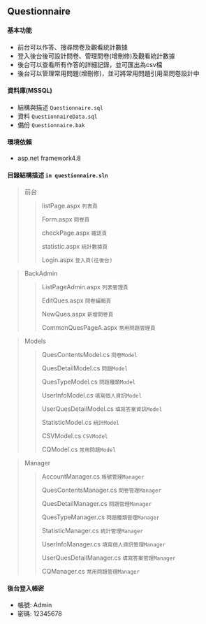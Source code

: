 ## Questionnaire

#### 基本功能
* 前台可以作答、搜尋問卷及觀看統計數據
* 登入後台後可設計問卷、管理問卷(增刪修)及觀看統計數據
* 後台可以查看所有作答的詳細記錄，並可匯出為csv檔
* 後台可以管理常用問題(增刪修)，並可將常用問題引用至問卷設計中

#### 資料庫(MSSQL)
* 結構與描述 `Questionnaire.sql`
* 資料 `QuestionnaireData.sql`
* 備份 `Questionnaire.bak`

#### 環境依賴
* asp.net framework4.8

#### 目錄結構描述 `in questionnaire.sln`
> 前台
>> listPage.aspx `列表頁`
>> 
>> Form.aspx `問卷頁`
>> 
>> checkPage.aspx `確認頁`
>> 
>> statistic.aspx `統計數據頁`
>> 
>> Login.aspx `登入頁(往後台)`

> BackAdmin
>> ListPageAdmin.aspx `列表管理頁`
>> 
>> EditQues.aspx `問卷編輯頁`
>> 
>> NewQues.aspx `新增問卷頁`
>> 
>> CommonQuesPageA.aspx `常用問題管理頁`

> Models
>> QuesContentsModel.cs `問卷Model`
>> 
>> QuesDetailModel.cs `問題Model`
>> 
>> QuesTypeModel.cs `問題種類Model`
>> 
>> UserInfoModel.cs `填寫個人資訊Model`
>> 
>> UserQuesDetailModel.cs `填寫答案資訊Model`
>> 
>> StatisticModel.cs `統計Model`
>> 
>> CSVModel.cs `CSVModel`
>> 
>> CQModel.cs `常用問題Model`

> Manager
>> AccountManager.cs `帳號管理Manager`
>> 
>> QuesContentsManager.cs `問卷管理Manager`
>> 
>> QuesDetailManager.cs `問題管理Manager`
>> 
>> QuesTypeManager.cs `問題種類管理Manager`
>> 
>> StatisticManager.cs `統計管理Manager`
>> 
>> UserInfoManager.cs `填寫個人資訊管理Manager`
>> 
>> UserQuesDetailManager.cs `填寫答案管理Manager`
>> 
>> CQManager.cs `常用問題管理Manager`
>> 


####  後台登入帳密
* 帳號: Admin
* 密碼: 12345678
